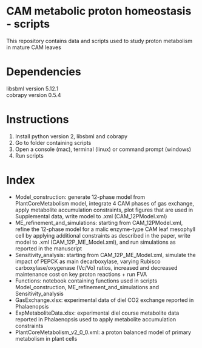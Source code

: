 # CAM metabolic proton homeostasis - scripts
This repository contains data and scripts used to study proton metabolism in mature CAM leaves
# Dependencies
libsbml version 5.12.1<br>
cobrapy version 0.5.4<br>
# Instructions
1. Install python version 2, libsbml and cobrapy<br>
2. Go to folder containing scripts<br>
3. Open a console (mac), terminal (linux) or command prompt (windows)<br>
4. Run scripts<br>
# Index
  * Model_construction: generate 12-phase model from PlantCoreMetabolism model, integrate 4 CAM phases of gas exchange, apply metabolite accumulation constraints, plot figures that are used in Supplemental data, write model to .xml (CAM_12PModel.xml)<br>
  * ME_refinement_and_simulations: starting from CAM_12PModel.xml, refine the 12-phase model for a malic enzyme-type CAM leaf mesophyll cell by applying additional constraints as described in the paper, write model to .xml (CAM_12P_ME_Model.xml), and run simulations as reported in the manuscript<br>
  * Sensitivity_analysis: starting from CAM_12P_ME_Model.xml, simulate the impact of PEPCK as main decarboxylase, varying Rubisco carboxylase/oxygenase (Vc/Vo) ratios, increased and decreased maintenance cost on key proton reactions + run FVA<br>
  * Functions: notebook containing functions used in scripts Model_construction, ME_refinement_and_simulations and Sensitivity_analysis<br>
  * GasExchange.xlsx: experimental data of diel CO2 exchange reported in Phalaenopsis<br>
  * ExpMetaboliteData.xlsx: experimental diel course metabolite data reported in Phalaenopsis used to apply metabolite accumulation constraints<br>
  * PlantCoreMetabolism_v2_0_0.xml: a proton balanced model of primary metabolism in plant cells<br>
